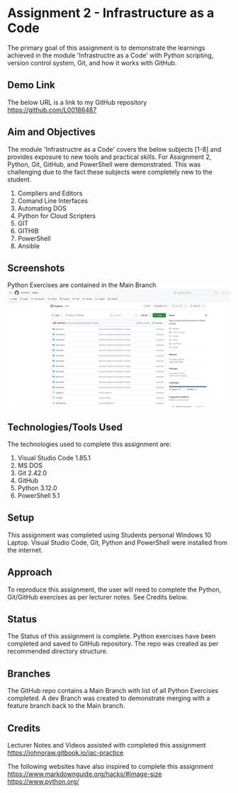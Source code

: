# Assignment 2 - Infrastructure as a Code
The primary goal of this assignment is to demonstrate the learnings achieved in the module 'Infrastructre as a Code' with Python scripting, version control system, Git, and how it works with GitHub.

## Demo Link 
The below URL is a link to my GitHub repository <br>
https://github.com/L00186487

## Aim and Objectives  
The module 'Infrastructre as a Code' covers the below subjects [1-8] and provides exposure to new tools and practical skills. For Assignment 2, Python, Git, GitHub, and PowerShell were demonstrated. This was challenging due to the fact these subjects were completely new to the student.

1. Compliers and Editors 
2. Comand Line Interfaces 
3. Automating DOS 
4. Python for Cloud Scripters 
5. GIT 
6. GITHIB 
7. PowerShell 
8. Ansible

## Screenshots
Python Exercises are contained in the Main Branch
![My GitHub repo](https://github.com/L00186487/Python/blob/main/MyRepro.PNG "My GitHub repo")

## Technologies/Tools Used 
The technologies used to complete this assignment are:

1. Visual Studio Code 1.85.1
2. MS DOS
3. Git 2.42.0
4. GitHub
5. Python 3.12.0
5. PowerShell 5.1

## Setup 
This assignment was completed using Students personal Windows 10 Laptop. Visual Studio Code, Git, Python and PowerShell were installed from the internet.

## Approach
To reproduce this assignment, the user will need to complete the Python, Git/GitHub exercises as per lecturer notes. See Credits below.

## Status 
The Status of this assignment is complete. Python exercises have been completed and saved to GitHub repository. The repo was created as per recommended directory structure. 

## Branches
The  GitHub repo contains a Main Branch with list of all Python Exercises completed. A dev Branch was created to demonstrate merging with a feature branch back to the Main branch.

## Credits
Lecturer Notes and Videos assisted with completed this assignment <br>
https://johnoraw.gitbook.io/iac-practice

The following websites have also inspired to complete this assignment <br>
https://www.markdownguide.org/hacks/#image-size    <br>
https://www.python.org/





